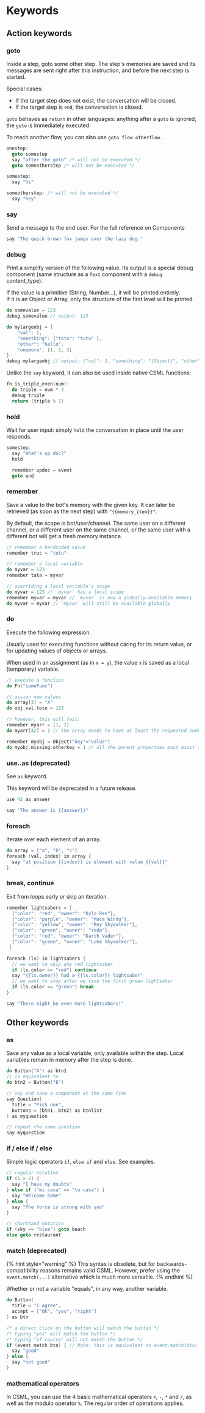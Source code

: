 # Keywords

## Action keywords

### goto

Inside a step, goto some other step. The step's memories are saved and its messages are sent right after this instruction, and before the next step is started.

Special cases:

* If the target step does not exist, the conversation will be closed.
* If the target step is `end`, the conversation is closed.

`goto` behaves as `return` in other languages: anything after a `goto` is ignored, the `goto` is immediately executed.

To reach another flow, you can also use `goto flow otherflow` .

```cpp
onestep:
  goto somestep
  say "after the goto" /* will not be executed */
  goto someotherstep /* will not be executed */

somestep:
  say "hi"

someotherstep: /* will not be executed */
  say "hey"
```

### say

Send a message to the end user. For the full reference on Components

```cpp
say "The quick brown fox jumps over the lazy dog."
```

### debug

Print a simplify version of the following value. Its output is a special debug component \(same structure as a `Text` component with a `debug` content\_type\).

If the value is a primitive \(String, Number...\), it will be printed entirely.  
If it is an Object or Array, only the structure of the first level will be printed.

```cpp
do somevalue = 123
debug somevalue // output: 123

do mylargeobj = {
    "val": 1,
    "something": {"toto": "tutu" },
    "other": "hello",
    "onemore": [1, 2, 3]
}
debug mylargeobj // output: {"val": 1, "something": "[Object]", "other": "hello", "onemore": "[Array]"}
```

Unlike the `say` keyword, it can also be used inside native CSML functions:

```cpp
fn is_triple_even(num):
  do triple = num * 3
  debug triple
  return (triple % 2)
```

### hold

Wait for user input: simply `hold` the conversation in place until the user responds.

```cpp
somestep:
  say "What's up doc?"
  hold

  remember updoc = event
  goto end
```

### remember

Save a value to the bot's memory with the given key. It can later be retrieved \(as soon as the next step\) with `"{{memory_item}}"`.

By default, the scope is bot/user/channel. The same user on a different channel, or a different user on the same channel, or the same user with a different bot will get a fresh memory instance.

```cpp
// remember a hardcoded value
remember truc = "tutu"

// remember a local variable
do myvar = 123
remember tata = myvar

// overriding a local variable's scope
do myvar = 123 // `myvar` has a local scope
remember myvar = myvar // `myvar` is now a globally-available memory
do myvar = myvar // `myvar` will still be available globally
```

### do

Execute the following expression.

Usually used for executing functions without caring for its return value, or for updating values of objects or arrays.

When used in an assignment \(as in `x = y`\), the value `x` is saved as a local \(temporary\) variable.

```cpp
// execute a function
do Fn("someFunc")

// assign new values
do array[3] = "X"
do obj.val.toto = 123

// however, this will fail:
remember myarr = [1, 2]
do myarr[42] = 1 // the array needs to have at least the requested number of items

remember myobj = Object("key"="value")
do myobj.missing.otherkey = 1 // all the parent properties must exist and be objects as well
```

### use..as \(deprecated\)

See `as` keyword.

This keyword will be deprecated in a future release.

```cpp
use 42 as answer

say "The answer is {{answer}}"
```

### foreach

Iterate over each element of an array.

```cpp
do array = ["a", "b", "c"]
foreach (val, index) in array {
  say "at position {{index}} is element with value {{val}}"
}
```

### break, continue

Exit from loops early or skip an iteration.

```cpp
remember lightsabers = [
  {"color": "red", "owner": "Kylo Ren"},
  {"color": "purple", "owner": "Mace Windu"},
  {"color": "yellow", "owner": "Rey Skywalker"},
  {"color": "green", "owner": "Yoda"},
  {"color": "red", "owner": "Darth Vader"},
  {"color": "green", "owner": "Luke Skywalker"},
 ]

foreach (ls) in lightsabers {
  // we want to skip any red lightsaber
  if (ls.color == "red") continue
  say "{{ls.owner}} had a {{ls.color}} lightsaber"
  // we want to stop after we find the first green lightsaber
  if (ls.color == "green") break
}

say "There might be even more lightsabers!"
```

## Other keywords

### as

Save any value as a local variable, only available within the step. Local variables remain in memory after the step is done.

```cpp
do Button("A") as btn1
// is equivalent to
do btn2 = Button("B")

// say and save a component at the same time
say Question(
  title = "Pick one",
  buttons = [btn1, btn2] as btnlist
) as myquestion

// repeat the same question
say myquestion
```

### if / else if / else

Simple logic operators `if`, `else if` and `else`. See examples.

```cpp
// regular notation
if (1 > 2) {
  say "I have my doubts"
} else if ("mi casa" == "tu casa") {
  say "Welcome home"
} else {
  say "The force is strong with you"
}

// shorthand notation
if (sky == "blue") goto beach
else goto restaurant
```

### match \(deprecated\)

{% hint style="warning" %}
This syntax is obsolete, but for backwards-compatibility reasons remains valid CSML. However, prefer using the `event.match(...)` alternative which is much more versatile.
{% endhint %}

Whether or not a variable "equals", in any way, another variable.

```cpp
do Button(
  title = "I agree",
  accept = ["OK", "yes", "right"]
) as btn

/* a direct click on the button will match the button */
/* typing "yes" will match the button */
/* typing "of course" will not match the button */
if (event match btn) { // Note: this is equivalent to event.match(btn)
  say "good"
} else {
  say "not good"
}
```

### mathematical operators

In CSML, you can use the 4 basic mathematical operators `+`, `-`, `*` and `/`, as well as the modulo operator `%`. The regular order of operations applies.

